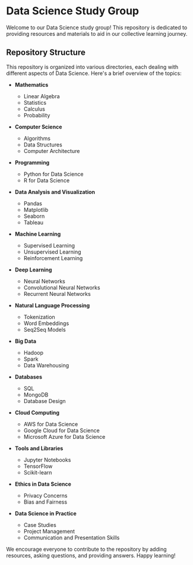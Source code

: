 # Data Science Study Group

Welcome to our Data Science study group! This repository is dedicated to providing resources and materials to aid in our collective learning journey.

## Repository Structure

This repository is organized into various directories, each dealing with different aspects of Data Science. Here's a brief overview of the topics:

- **Mathematics**
    - Linear Algebra
    - Statistics
    - Calculus
    - Probability

- **Computer Science**
    - Algorithms
    - Data Structures
    - Computer Architecture

- **Programming**
    - Python for Data Science
    - R for Data Science

- **Data Analysis and Visualization**
    - Pandas
    - Matplotlib
    - Seaborn
    - Tableau

- **Machine Learning**
    - Supervised Learning
    - Unsupervised Learning
    - Reinforcement Learning

- **Deep Learning**
    - Neural Networks
    - Convolutional Neural Networks
    - Recurrent Neural Networks

- **Natural Language Processing**
    - Tokenization
    - Word Embeddings
    - Seq2Seq Models

- **Big Data**
    - Hadoop
    - Spark
    - Data Warehousing

- **Databases**
    - SQL
    - MongoDB
    - Database Design

- **Cloud Computing**
    - AWS for Data Science
    - Google Cloud for Data Science
    - Microsoft Azure for Data Science

- **Tools and Libraries**
    - Jupyter Notebooks
    - TensorFlow
    - Scikit-learn

- **Ethics in Data Science**
    - Privacy Concerns
    - Bias and Fairness

- **Data Science in Practice**
    - Case Studies
    - Project Management
    - Communication and Presentation Skills

We encourage everyone to contribute to the repository by adding resources, asking questions, and providing answers. Happy learning!
